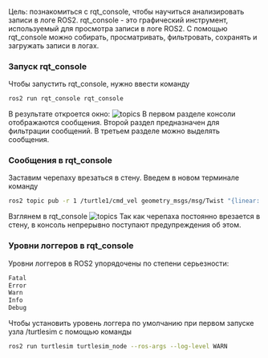 Цель: познакомиться с rqt_console, чтобы научиться анализировать записи в логе ROS2.
rqt_console - это графический инструмент, используемый для просмотра записи в логе ROS2. С помощью rqt_console можно собирать, просматривать, фильтровать, сохранять и загружать записи в логах.
### Запуск rqt_console
Чтобы запустить rqt_console, нужно ввести команду
```bash
ros2 run rqt_console rqt_console
```
В результате откроется окно:
![topics](rqt_logs.png)
В первом разделе консоли отображаются сообщения.
Второй раздел предназначен для фильтрации сообщений.
В третьем разделе можно выделять сообщения.
### Сообщения в rqt_console
Заставим черепаху врезаться в стену. Введем в новом терминале команду
```bash
ros2 topic pub -r 1 /turtle1/cmd_vel geometry_msgs/msg/Twist "{linear: {x: 2.0, y: 0.0, z: 0.0}, angular: {x: 0.0,y: 0.0,z: 0.0}}"
```
Взглянем в rqt_console
![topics](rqt_logs_msg.png)
Так как черепаха постоянно врезается в стену, в консоль непрерывно поступают предупреждения об этом.
### Уровни логгеров в rqt_console
Уровни логгеров в ROS2 упорядочены по степени серьезности:
```bash
Fatal
Error
Warn
Info
Debug
```
Чтобы установить уровень логгера по умолчанию при первом запуске узла /turtlesim с помощью команды
```bash
ros2 run turtlesim turtlesim_node --ros-args --log-level WARN
```